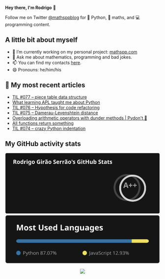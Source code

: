 **Hey there, I'm Rodrigo** 👋

Follow me on Twitter [@mathsppblog][twitter] for 🐍 Python, 🧠 maths, and 💻 programming content.


## A little bit about myself

- 🔭 I’m currently working on my personal project: [mathspp.com](https://mathspp.com)
- 💬 Ask me about mathematics, programming and bad jokes.
- 📫 You can find my contacts [here](https://mathspp.com/about#contacts).
- 😄 Pronouns: he/him/his


## 📖 My most recent articles

<!-- BLOG-POST-LIST:START -->
- [TIL #077 – piece table data structure](https://mathspp.com/blog/til/piece-table-data-structure)
- [What learning APL taught me about Python](https://mathspp.com/blog/what-learning-apl-taught-me-about-python)
- [TIL #076 – Hypothesis for code refactoring](https://mathspp.com/blog/til/hypothesis-for-code-refactoring)
- [TIL #075 – Damerau-Levenshtein distance](https://mathspp.com/blog/til/damerau-levenshtein-distance)
- [Overloading arithmetic operators with dunder methods | Pydon&#39;t 🐍](https://mathspp.com/blog/pydonts/overloading-arithmetic-operators-with-dunder-methods)
- [All functions return something](https://mathspp.com/blog/all-functions-return-something)
- [TIL #074 – crazy Python indentation](https://mathspp.com/blog/til/crazy-python-indentation)
<!-- BLOG-POST-LIST:END -->


##  My GitHub activity stats

<!-- Thanks to ofek! -->

<img src="general_stats.svg" alt="GitHub Statistics" loading="lazy">

<img src="language_stats.svg" alt="Top Languages" loading="lazy">

<p align='center'><img src='https://visitor-badge.laobi.icu/badge?page_id=RodrigoGiraoSerrao'></p>

[twitter]: https://twitter.com/mathsppblog
